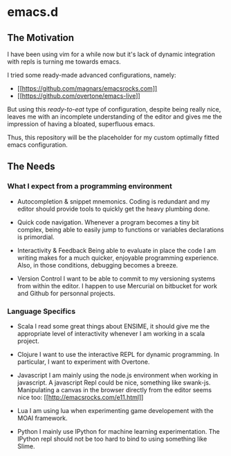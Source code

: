 emacs.d
=======

The Motivation
--------------
I have been using vim for a while now but it's lack of dynamic integration with
repls is turning me towards emacs.

I tried some ready-made advanced configurations, namely: 
* [[https://github.com/magnars/emacsrocks.com]]
* [[https://github.com/overtone/emacs-live]]

But using this *ready-to-eat* type of configuration, despite being really nice,
leaves me with an incomplete understanding of the editor and gives me the
impression of having a bloated, superfluous emacs.

Thus, this repository will be the placeholder for my custom optimally fitted
emacs configuration.


The Needs
---------

### What I expect from a programming environment

* Autocompletion & snippet mnemonics.
  Coding is redundant and my editor should provide tools to quickly get the
heavy plumbing done.

* Quick code navigation.
  Whenever a program becomes a tiny bit complex, being able to easily jump to
functions or variables declarations is primordial.

* Interactivity & Feedback
  Being able to evaluate in place the code I am writing makes for a much
quicker, enjoyable programming experience. Also, in those conditions, debugging 
becomes a breeze.

* Version Control 
  I want to be able to commit to my versioning systems from within the editor. I
happen to use Mercurial on bitbucket for work and Github for personnal
projects. 


### Language Specifics

* Scala
  I read some great things about ENSIME, it should give me the appropriate
level of interactivity whenever I am working in a scala project.

* Clojure
  I want to use the interactive REPL for dynamic programming. In particular, I want
to experiment with Overtone.

* Javascript
  I am mainly using the node.js environment when working in javascript. A
javascript Repl could be nice, something like swank-js. Manipulating a canvas
in the browser directly from the editor seems nice too: 
[[http://emacsrocks.com/e11.html]]

* Lua
  I am using lua when experimenting game developement with the MOAI framework. 

* Python
  I mainly use IPython for machine learning experimentation. The IPython repl
should not be too hard to bind to using something like Slime.
